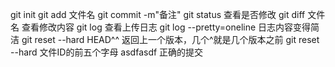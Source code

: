 git init
git add 文件名
git commit -m"备注"
git status    查看是否修改
git diff 文件名     查看修改内容
git log     查看上传日志
git log --pretty=oneline     日志内容变得简洁
git reset --hard HEAD^^       返回上一个版本，几个^就是几个版本之前
git reset --hard 文件ID的前五个字母
asdfasdf
正确的提交
